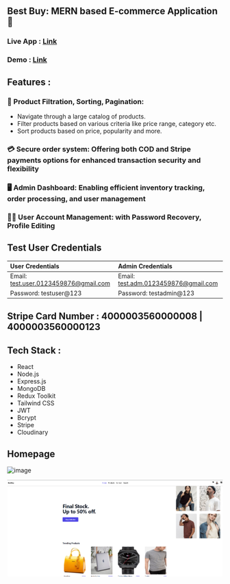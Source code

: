 ## Best Buy: MERN based E-commerce Application 🛒

### Live App : [Link](https://best-buy-frontend-topaz.vercel.app)
### Demo : [Link](https://drive.google.com/file/d/11qXYFyH4JWadc-iHrwF9za3U3rUPCRmE/view?usp=drive_link)


## Features : 
###    **🎯 Product Filtration, Sorting, Pagination:** 
- Navigate through a large catalog of products.
- Filter products based on various criteria like price range, category etc.
- Sort products based on price, popularity and more.
###    **💳 Secure order system:** Offering both COD and Stripe payments options for enhanced transaction security and flexibility
###    **🖥️ Admin Dashboard:** Enabling efficient inventory tracking, order processing, and user management
###    **🧑‍💻 User Account Management:** with Password Recovery, Profile Editing 

## Test User Credentials
| User Credentials | Admin Credentials |
|:----------|:-----------|
| Email: test.user.0123459876@gmail.com | Email: test.adm.0123459876@gmail.com |
| Password: testuser@123 | Password: testadmin@123 |


## Stripe Card Number : 4000003560000008 | 4000003560000123


## Tech Stack : 
- React
- Node.js
- Express.js
- MongoDB
- Redux Toolkit
- Tailwind CSS
- JWT
- Bcrypt
- Stripe
- Cloudinary


## Homepage
<img width="700" alt="image" src="https://github.com/logic-found/Best-Buy/assets/93260606/eebeb565-f2cb-4feb-b6c2-f3280144d887">

![alt text](image.png)




